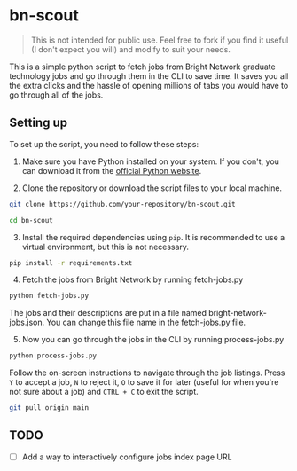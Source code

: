 # bn-scout

> This is not intended for public use. Feel free to fork if you find it useful (I don't expect you will) and modify to suit your needs.

This is a simple python script to fetch jobs from Bright Network graduate technology jobs and go through them in the CLI to save time. It saves you all the extra clicks and the hassle of opening millions of tabs you would have to go through all of the jobs.

## Setting up

To set up the script, you need to follow these steps:

1. Make sure you have Python installed on your system. If you don't, you can download it from the [official Python website](https://www.python.org/downloads/).

2. Clone the repository or download the script files to your local machine.

```bash
git clone https://github.com/your-repository/bn-scout.git

cd bn-scout
```

3. Install the required dependencies using `pip`. It is recommended to use a virtual environment, but this is not necessary.

```bash
pip install -r requirements.txt
```

4. Fetch the jobs from Bright Network by running fetch-jobs.py

```bash
python fetch-jobs.py
```

The jobs and their descriptions are put in a file named bright-network-jobs.json. You can change this file name in the fetch-jobs.py file.

5. Now you can go through the jobs in the CLI by running process-jobs.py

```bash
python process-jobs.py
```

Follow the on-screen instructions to navigate through the job listings. Press `Y` to accept a job, `N` to reject it, `O` to save it for later (useful for when you're not sure about a job) and `CTRL + C` to exit the script.

```bash
git pull origin main
```

## TODO

- [ ] Add a way to interactively configure jobs index page URL
